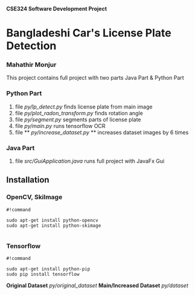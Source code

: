 **CSE324 Software Development Project**
# Bangladeshi Car's License Plate Detection #
### Mahathir Monjur ###



This project contains full project with two parts Java Part & Python Part
### Python Part ###
1. file *py/lp_detect.py* finds license plate from main image
2. file *py/plot_radon_transform.py* finds rotation angle
3. file *py/segment.py* segments parts of license plate
4. file *py/main.py* runs tensorflow OCR
5. file ** *py/increase_dataset.py* ** increases dataset images by 6 times
### Java Part ###
1. file *src/GuiApplication.java* runs full project with JavaFx Gui
## Installation ##


### OpenCV, SkiImage ###

```
#!command

sudo apt-get install python-opencv
sudo apt-get install python-skimage


```
### Tensorflow ###

```
#!command

sudo apt-get install python-pip
sudo pip install tensorflow

```


**Original Dataset**
*py/original_dataset*
**Main/Increased Dataset**
*py/dataset*